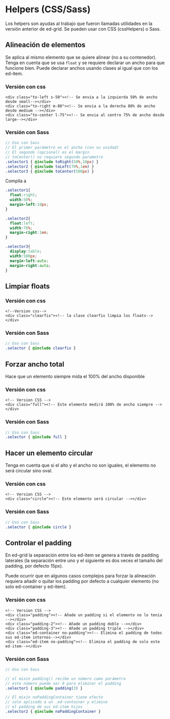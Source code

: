 # Helpers (CSS/Sass)
Los helpers son ayudas al trabajo que fueron llamadas utilidades en la versión anterior de ed-grid. Se pueden usar con CSS (cssHelpers) o Sass.
## Alineación de elementos
Se aplica al mismo elemento que se quiere alinear (no a su contenedor). Tenga en cuenta que se usa `float` y se requiere declarar un ancho para que funcione bien. Puede declarar anchos usando clases al igual que con los ed-item.
### Versión con css
```markup
<div class="to-left s-50"><!-- Se envia a la izquierda 50% de ancho desde small--></div>
<div class="to-right m-80"><!-- Se envia a la derecha 80% de ancho desde medium --></div>
<div class="to-center l-75"><!-- Se envia al centro 75% de ancho desde large--></div>
```
### Versión con Sass
```scss
// Uso con Sass
// El primer parámetro es el ancho (con su unidad)
// El segundo (opcional) es el margin
// toCenter() no requiere segundo parametro
.selector1 { @include toRight(50%,10px) }
.selector2 { @include toLeft(70%,1em) }
.selector3 { @include toCenter(500px) }
```
Compila a
```css
.selector1{
  float:right;
  width:50%;
  margin-left:10px;
}

.selector2{
  float:left;
  width:70%;
  margin-right:1em;
}

.selector3{
  display:table;
  width:500px;
  margin-left:auto;
  margin-right:auto;
}
```
## Limpiar floats
### Versión con css
```markup
<!--Version css-->
<div class="clearfix"><!-- la clase clearfix limpia los floats--></div>
```
### Versión con Sass
```scss
// Uso con Sass
.selector { @include clearfix }
```
## Forzar ancho total
Hace que un elemento siempre mida el 100% del ancho disponible
### Versión con css
```markup
<!-- Version CSS -->
<div class="full"><!-- Este elemento medirá 100% de ancho siempre --></div>
```
### Versión con Sass
```scss
// Uso con Sass
.selector { @include full }
```
## Hacer un elemento circular
Tenga en cuenta que si el alto y el ancho no son iguales, el elemento no será circular sino oval.
### Versión con css
```markup
<!-- Version CSS -->
<div class="circle"><!-- Este elemento será circular --></div>
```
### Versión con Sass
```scss
// Uso con Sass
.selector { @include circle }
```
## Controlar el padding
En ed-grid la separación entre los ed-item se genera a través de padding laterales (la separación entre uno y el siguiente es dos veces el tamaño del padding, por defecto 15px).

Puede ocurrir que en algunos casos complejos para forzar la alineación requiera añadir o quitar los padding por defecto a cualquier elemento (no solo ed-container y ed-item).
### Versión con css
```markup
<!-- Version CSS -->
<div class="padding"><!-- Añade un padding si el elemento no lo tenia --></div>
<div class="padding-2"><!-- Añade un padding doble --></div>
<div class="padding-3"><!-- Añade un padding triple --></div>
<div class="ed-container no-padding"><!-- Elimina el padding de todos sus ed-item internos--></div>
<div class="ed-item no-padding"><!-- Elimina el padding de solo este ed-item--></div>
```
### Versión con Sass
```scss
// Uso con Sass

// el mixin padding() recibe un número como parámetro
// este número puede ser 0 para eliminar el padding
.selector1 { @include padding(3) }

// El mixin noPaddingContainer tiene efecto
// solo aplicado a un .ed-container y elimina
// el padding de sus ed-item hijos
.selector2 { @include noPaddingContainer }
```
